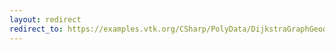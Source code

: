 ```yaml
---
layout: redirect
redirect_to: https://examples.vtk.org/CSharp/PolyData/DijkstraGraphGeodesicPath/
---
```

